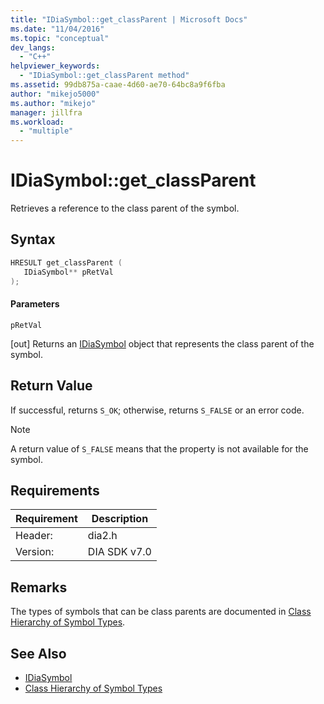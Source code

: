 ```yaml
---
title: "IDiaSymbol::get_classParent | Microsoft Docs"
ms.date: "11/04/2016"
ms.topic: "conceptual"
dev_langs:
  - "C++"
helpviewer_keywords:
  - "IDiaSymbol::get_classParent method"
ms.assetid: 99db875a-caae-4d60-ae70-64bc8a9f6fba
author: "mikejo5000"
ms.author: "mikejo"
manager: jillfra
ms.workload:
  - "multiple"
---
```

# IDiaSymbol::get_classParent
Retrieves a reference to the class parent of the symbol.

## Syntax

```C++
HRESULT get_classParent ( 
   IDiaSymbol** pRetVal
);
```

#### Parameters
 `pRetVal`

[out] Returns an [IDiaSymbol](../../debugger/debug-interface-access/idiasymbol.md) object that represents the class parent of the symbol.

## Return Value
 If successful, returns `S_OK`; otherwise, returns `S_FALSE` or an error code.

> [!NOTE]
>  A return value of `S_FALSE` means that the property is not available for the symbol.

## Requirements

|Requirement|Description|
|-----------------|-----------------|
|Header:|dia2.h|
|Version:|DIA SDK v7.0|

## Remarks
 The types of symbols that can be class parents are documented in [Class Hierarchy of Symbol Types](../../debugger/debug-interface-access/class-hierarchy-of-symbol-types.md).

## See Also
- [IDiaSymbol](../../debugger/debug-interface-access/idiasymbol.md)
- [Class Hierarchy of Symbol Types](../../debugger/debug-interface-access/class-hierarchy-of-symbol-types.md)